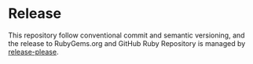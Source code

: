 # Release

This repository follow conventional commit and semantic versioning, and the release to RubyGems.org and GitHub Ruby
 Repository is managed by [release-please](https://github.com/google-github-actions/release-please-action).